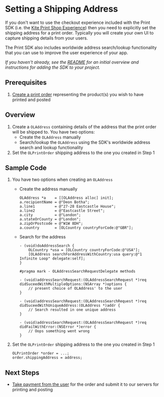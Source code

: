 Setting a Shipping Address
==============

If you don't want to use the checkout experience included with the Print SDK (i.e. the [Kite Print Shop Experience](print_shop.md)) then you need to explicitly set the shipping address for a print order. Typically you will create your own UI to capture shipping details from your users. 

The Print SDK also includes worldwide address search/lookup functionality that you can use to improve the user experience of your app.

_If you haven't already, see the [README](../README.md) for an initial overview and instructions for adding the SDK to your project._

Prerequisites
--------
1. [Create a print order](create_print_order.md) representing the product(s) you wish to have printed and posted

Overview
--------
1. Create a `OLAddress` containing details of the address that the print order will be shipped to. You have two options:
    - Create the `OLAddress` manually
    - Search/lookup the `OLAddress` using the SDK's worldwide address search and lookup functionality
2. Set the `OLPrintOrder` shipping address to the one you created in Step 1

Sample Code
-----------
1. You have two options when creating an `OLAddress`
    - Create the address manually

        ```obj-c
        OLAddress *a    = [[OLAddress alloc] init];
        a.recipientName = @"Deon Botha";
        a.line1         = @"27-28 Eastcastle House";
        a.line2         = @"Eastcastle Street";
        a.city          = @"London";
        a.stateOrCounty = @"London";
        a.zipOrPostcode = @"W1W 8DH";
        a.country       = [OLCountry countryForCode:@"GBR"];
        ```

    - Search for the address

        ```obj-c
        - (void)doAddressSearch {
            OLCountry *usa = [OLCountry countryForCode:@"USA"];
            [OLAddress searchForAddressWithCountry:usa query:@"1 Infinite Loop" delegate:self];
        }

        #pragma mark - OLAddressSearchRequestDelegate methods

        - (void)addressSearchRequest:(OLAddressSearchRequest *)req didSuceedWithMultipleOptions:(NSArray *)options {
            // present choice of OLAddress' to the user
        }

        - (void)addressSearchRequest:(OLAddressSearchRequest *)req didSuceedWithUniqueAddress:(OLAddress *)addr {
            // Search resulted in one unique address
        }

        - (void)addressSearchRequest:(OLAddressSearchRequest *)req didFailWithError:(NSError *)error {
            // Oops something went wrong
        }
        ```
2. Set the `OLPrintOrder` shipping address to the one you created in Step 1

    ```obj-c
    OLPrintOrder *order = ...;
    order.shippingAddress = address;
    ```

Next Steps
----------

- [Take payment from the user](payment.md) for the order and submit it to our servers for printing and posting
